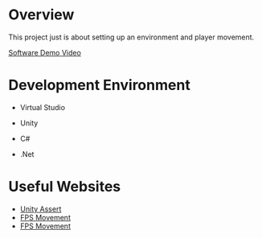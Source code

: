 # Overview

This project just is about setting up an environment and player movement.

[Software Demo Video](https://youtu.be/dmMnCMYQXtw)

# Development Environment

* Virtual Studio
* Unity

* C#
* .Net

# Useful Websites

* [Unity Assert](https://assetstore.unity.com/)
* [FPS Movement](https://craftgames.co/unity-3d-fps-movement/)
* [FPS Movement](https://www.youtube.com/watch?v=zMtfCjkYEnQ&t=440s)
